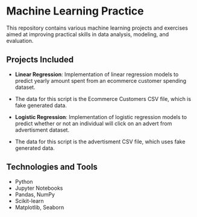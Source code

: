 # Machine Learning Practice

This repository contains various machine learning projects and exercises aimed at improving practical skills in data analysis, modeling, and evaluation.

## Projects Included

- **Linear Regression**: Implementation of linear regression models to predict yearly amount spent from an ecommerce customer spending dataset.
- The data for this script is the Ecommerce Customers CSV file, which is fake generated data.

- **Logistic Regression**: Implementation of logistic regression models to predict whether or not an individual will click on an advert from advertisment dataset.
- The data for this script is the advertisment CSV file, which uses fake generated data.

## Technologies and Tools

- Python
- Jupyter Notebooks
- Pandas, NumPy
- Scikit-learn
- Matplotlib, Seaborn
